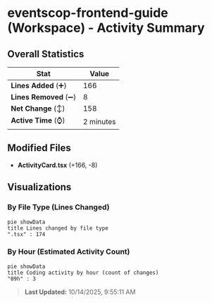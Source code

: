 # eventscop-frontend-guide (Workspace) - Activity Summary 

## Overall Statistics

| Stat                   | Value                                                             |
| ---------------------- | ----------------------------------------------------------------- |
| **Lines Added** (➕)   | 166                                          |
| **Lines Removed** (➖) | 8                                        |
| **Net Change** (↕)    | 158                |
| **Active Time** (⌚)   | 2 minutes |


## Modified Files
- **ActivityCard.tsx** (+166, -8)

## Visualizations

### By File Type (Lines Changed)

```mermaid
pie showData
title Lines changed by file type
".tsx" : 174
```

### By Hour (Estimated Activity Count)

```mermaid
pie showData
title Coding activity by hour (count of changes)
"09h" : 3
```


> **Last Updated:** 10/14/2025, 9:55:11 AM